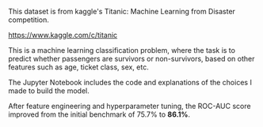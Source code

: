 This dataset is from kaggle's Titanic: Machine Learning from Disaster competition. 

https://www.kaggle.com/c/titanic

This is a machine learning classification problem, where the task is to predict whether passengers are survivors or non-survivors, based on other features such as age, ticket class, sex, etc.

The Jupyter Notebook includes the code and explanations of the choices I made to build the model.

After feature engineering and hyperparameter tuning, the ROC-AUC score improved from the initial benchmark of 75.7% to **86.1%**.

